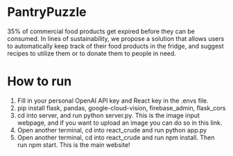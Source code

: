 # PantryPuzzle
35% of commercial food products get expired before they can be consumed. In lines of sustainability, we propose a solution that allows users to automatically keep track of their food products in the fridge, and suggest recipes to utilize them or to donate them to people in need.

# How to run

1) Fill in your personal OpenAI API key and React key in the .envs file.
2) pip install flask, pandas, google-cloud-vision, firebase_admin, flask_cors
3) cd into server, and run python server.py. This is the image input webpage, and if you want to upload an image you can do so in this link.
4) Open another terminal, cd into react_crude and run python app.py
5) Open another terminal, cd into react_crude and run npm install. Then run npm start. This is the main website!
